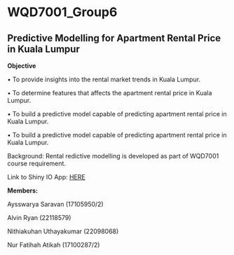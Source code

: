 # WQD7001_Group6
<h2>Predictive Modelling for Apartment Rental Price in Kuala Lumpur</h2>
<p><b>Objective</b></p>
<p>• To provide insights into the rental market trends in Kuala Lumpur.</p>
<p>• To determine features that affects the apartment rental price in Kuala Lumpur.</p>
<p>• To build a predictive model capable of predicting apartment rental price in Kuala Lumpur.</p>
<p>• To build a predictive model capable of predicting apartment rental price in Kuala Lumpur.</p>

Background: Rental redictive modelling is developed as part of WQD7001 course requirement.
<p>Link to Shiny IO App: <a href="https://rentalpriceeda.shinyapps.io/RentalPriceEDA/">HERE</a> </p>

<p><b>Members:</b></p>
<p>Aysswarya Saravan (17105950/2) </p>
<p>Alvin Ryan (22118579)</p>
<p>Nithiakuhan Uthayakumar (22098068)</p>
<p>Nur Fatihah Atikah (17100287/2)</p>
